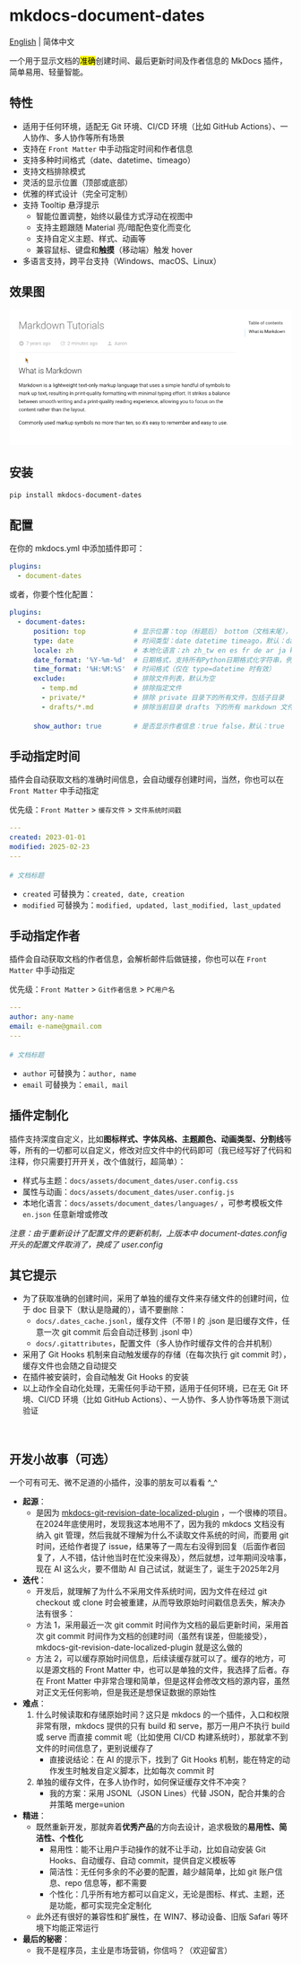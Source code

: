 # mkdocs-document-dates

[English](README.md) | 简体中文



一个用于显示文档的<mark>准确</mark>创建时间、最后更新时间及作者信息的 MkDocs 插件，简单易用、轻量智能。

## 特性

- 适用于任何环境，适配无 Git 环境、CI/CD 环境（比如 GitHub Actions）、一人协作、多人协作等所有场景
- 支持在 `Front Matter` 中手动指定时间和作者信息
- 支持多种时间格式（date、datetime、timeago）
- 支持文档排除模式
- 灵活的显示位置（顶部或底部）
- 优雅的样式设计（完全可定制）
- 支持 Tooltip 悬浮提示
  - 智能位置调整，始终以最佳方式浮动在视图中
  - 支持主题跟随 Material 亮/暗配色变化而变化
  - 支持自定义主题、样式、动画等
  - 兼容鼠标、键盘和**触摸**（移动端）触发 hover
- 多语言支持，跨平台支持（Windows、macOS、Linux）


## 效果图

![render](render.gif)

## 安装

```bash
pip install mkdocs-document-dates
```

## 配置

在你的 mkdocs.yml 中添加插件即可：

```yaml
plugins:
  - document-dates
```

或者，你要个性化配置：

```yaml
plugins:
  - document-dates:
      position: top            # 显示位置：top（标题后） bottom（文档末尾），默认：bottom
      type: date               # 时间类型：date datetime timeago，默认：date
      locale: zh               # 本地化语言：zh zh_tw en es fr de ar ja ko ru，默认：en
      date_format: '%Y-%m-%d'  # 日期格式，支持所有Python日期格式化字符串，例如：%Y年%m月%d日、%b %d, %Y
      time_format: '%H:%M:%S'  # 时间格式（仅在 type=datetime 时有效）
      exclude:                 # 排除文件列表，默认为空
        - temp.md              # 排除指定文件
        - private/*            # 排除 private 目录下的所有文件，包括子目录
        - drafts/*.md          # 排除当前目录 drafts 下的所有 markdown 文件，不包括子目录
      
      show_author: true        # 是否显示作者信息：true false，默认：true

```

## 手动指定时间

插件会自动获取文档的准确时间信息，会自动缓存创建时间，当然，你也可以在 `Front Matter` 中手动指定

优先级：`Front Matter` > `缓存文件` > `文件系统时间戳` 

```yaml
---
created: 2023-01-01
modified: 2025-02-23
---

# 文档标题
```

- `created` 可替换为：`created, date, creation`
- `modified` 可替换为：`modified, updated, last_modified, last_updated`

## 手动指定作者

插件会自动获取文档的作者信息，会解析邮件后做链接，你也可以在 `Front Matter` 中手动指定

优先级：`Front Matter` > `Git作者信息` > `PC用户名` 

```yaml
---
author: any-name
email: e-name@gmail.com
---

# 文档标题
```

- `author` 可替换为：`author, name`
- `email` 可替换为：`email, mail`

## 插件定制化

插件支持深度自定义，比如**图标样式、字体风格、主题颜色、动画类型、分割线**等等，所有的一切都可以自定义，修改对应文件中的代码即可（我已经写好了代码和注释，你只需要打开开关，改个值就行，超简单）：

- 样式与主题：`docs/assets/document_dates/user.config.css`
- 属性与动画：`docs/assets/document_dates/user.config.js`
- 本地化语言：`docs/assets/document_dates/languages/` ，可参考模板文件 `en.json` 任意新增或修改

*注意：由于重新设计了配置文件的更新机制，上版本中 document-dates.config 开头的配置文件取消了，换成了 user.config*

## 其它提示

- 为了获取准确的创建时间，采用了单独的缓存文件来存储文件的创建时间，位于 doc 目录下（默认是隐藏的），请不要删除：
    - `docs/.dates_cache.jsonl`，缓存文件（不带 l 的 .json 是旧缓存文件，任意一次 git commit 后会自动迁移到 .jsonl 中）
    - `docs/.gitattributes`，配置文件（多人协作时缓存文件的合并机制）
- 采用了 Git Hooks 机制来自动触发缓存的存储（在每次执行 git commit 时），缓存文件也会随之自动提交
- 在插件被安装时，会自动触发 Git Hooks 的安装
- 以上动作全自动化处理，无需任何手动干预，适用于任何环境，已在无 Git 环境、CI/CD 环境（比如 GitHub Actions）、一人协作、多人协作等场景下测试验证

<br />

## 开发小故事（可选）

一个可有可无、微不足道的小插件，没事的朋友可以看看 \^\_\^ 

- **起源**：
    - 是因为 [mkdocs-git-revision-date-localized-plugin](https://github.com/timvink/mkdocs-git-revision-date-localized-plugin) ，一个很棒的项目。在2024年底使用时，发现我这本地用不了，因为我的 mkdocs 文档没有纳入 git 管理，然后我就不理解为什么不读取文件系统的时间，而要用 git 时间，还给作者提了 issue，结果等了一周左右没得到回复（后面作者回复了，人不错，估计他当时在忙没来得及），然后就想，过年期间没啥事，现在 AI 这么火，要不借助 AI 自己试试，就诞生了，诞生于2025年2月
- **迭代**：
    - 开发后，就理解了为什么不采用文件系统时间，因为文件在经过 git checkout 或 clone 时会被重建，从而导致原始时间戳信息丢失，解决办法有很多：
    - 方法 1，采用最近一次 git commit 时间作为文档的最后更新时间，采用首次 git commit 时间作为文档的创建时间（虽然有误差，但能接受），mkdocs-git-revision-date-localized-plugin 就是这么做的
    - 方法 2，可以缓存原始时间信息，后续读缓存就可以了。缓存的地方，可以是源文档的 Front Matter 中，也可以是单独的文件，我选择了后者。存在 Front Matter 中非常合理和简单，但是这样会修改文档的源内容，虽然对正文无任何影响，但是我还是想保证数据的原始性
- **难点**：
    1. 什么时候读取和存储原始时间？这只是 mkdocs 的一个插件，入口和权限非常有限，mkdocs 提供的只有 build 和 serve，那万一用户不执行 build 或 serve 而直接 commit 呢（比如使用 CI/CD 构建系统时），那就拿不到文件的时间信息了，更别说缓存了
        - 直接说结论：在 AI 的提示下，找到了 Git Hooks 机制，能在特定的动作发生时触发自定义脚本，比如每次 commit 时
    2. 单独的缓存文件，在多人协作时，如何保证缓存文件不冲突？
        - 我的方案：采用 JSONL（JSON Lines）代替 JSON，配合并集的合并策略 merge=union
- **精进**：
    - 既然重新开发，那就奔着**优秀产品**的方向去设计，追求极致的**易用性、简洁性、个性化**
        - 易用性：能不让用户手动操作的就不让手动，比如自动安装 Git Hooks、自动缓存、自动 commit，提供自定义模板等
        - 简洁性：无任何多余的不必要的配置，越少越简单，比如 git 账户信息、repo 信息等，都不需要
        - 个性化：几乎所有地方都可以自定义，无论是图标、样式、主题，还是功能，都可实现完全定制化
    - 此外还有很好的兼容性和扩展性，在 WIN7、移动设备、旧版 Safari 等环境下均能正常运行
- **最后的秘密**：
    - 我不是程序员，主业是市场营销，你信吗？（欢迎留言）